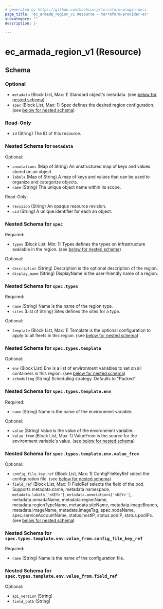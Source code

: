 ```yaml
---
# generated by https://github.com/hashicorp/terraform-plugin-docs
page_title: "ec_armada_region_v1 Resource - terraform-provider-ec"
subcategory: ""
description: |-
  
---
```


# ec_armada_region_v1 (Resource)





<!-- schema generated by tfplugindocs -->
## Schema

### Optional

- `metadata` (Block List, Max: 1) Standard object's metadata. (see [below for nested schema](#nestedblock--metadata))
- `spec` (Block List, Max: 1) Spec defines the desired region configuration. (see [below for nested schema](#nestedblock--spec))

### Read-Only

- `id` (String) The ID of this resource.

<a id="nestedblock--metadata"></a>
### Nested Schema for `metadata`

Optional:

- `annotations` (Map of String) An unstructured map of keys and values stored on an object.
- `labels` (Map of String) A map of keys and values that can be used to organize and categorize objects.
- `name` (String) The unique object name within its scope.

Read-Only:

- `revision` (String) An opaque resource revision.
- `uid` (String) A unique identifier for each an object.


<a id="nestedblock--spec"></a>
### Nested Schema for `spec`

Required:

- `types` (Block List, Min: 1) Types defines the types on infrastructure available in the region. (see [below for nested schema](#nestedblock--spec--types))

Optional:

- `description` (String) Description is the optional description of the region.
- `display_name` (String) DisplayName is the user-friendly name of a region.

<a id="nestedblock--spec--types"></a>
### Nested Schema for `spec.types`

Required:

- `name` (String) Name is the name of the region type.
- `sites` (List of String) Sites defines the sites for a type.

Optional:

- `template` (Block List, Max: 1) Template is the optional configuration to apply to all fleets in this region. (see [below for nested schema](#nestedblock--spec--types--template))

<a id="nestedblock--spec--types--template"></a>
### Nested Schema for `spec.types.template`

Optional:

- `env` (Block List) Env is a list of environment variables to set on all containers in this region. (see [below for nested schema](#nestedblock--spec--types--template--env))
- `scheduling` (String) Scheduling strategy. Defaults to "Packed"

<a id="nestedblock--spec--types--template--env"></a>
### Nested Schema for `spec.types.template.env`

Required:

- `name` (String) Name is the name of the environment variable.

Optional:

- `value` (String) Value is the value of the environment variable.
- `value_from` (Block List, Max: 1) ValueFrom is the source for the environment variable's value. (see [below for nested schema](#nestedblock--spec--types--template--env--value_from))

<a id="nestedblock--spec--types--template--env--value_from"></a>
### Nested Schema for `spec.types.template.env.value_from`

Optional:

- `config_file_key_ref` (Block List, Max: 1) ConfigFileKeyRef select the configuration file. (see [below for nested schema](#nestedblock--spec--types--template--env--value_from--config_file_key_ref))
- `field_ref` (Block List, Max: 1) FieldRef selects the field of the pod. Supports metadata.name, metadata.namespace, `metadata.labels['<KEY>']`, `metadata.annotations['<KEY>']`, metadata.armadaName, metadata.regionName, metadata.regionTypeName, metadata.siteName, metadata.imageBranch, metadata.imageName, metadata.imageTag, spec.nodeName, spec.serviceAccountName, status.hostIP, status.podIP, status.podIPs. (see [below for nested schema](#nestedblock--spec--types--template--env--value_from--field_ref))

<a id="nestedblock--spec--types--template--env--value_from--config_file_key_ref"></a>
### Nested Schema for `spec.types.template.env.value_from.config_file_key_ref`

Required:

- `name` (String) Name is the name of the configuration file.


<a id="nestedblock--spec--types--template--env--value_from--field_ref"></a>
### Nested Schema for `spec.types.template.env.value_from.field_ref`

Optional:

- `api_version` (String)
- `field_path` (String)
